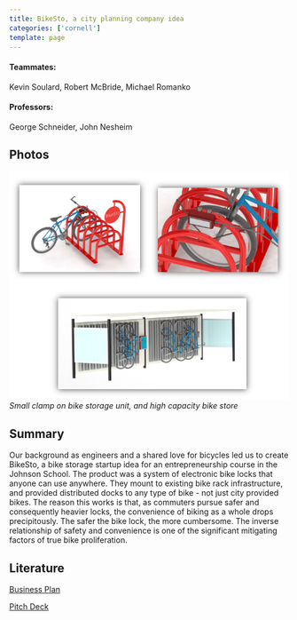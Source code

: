 ```yaml
---
title: BikeSto, a city planning company idea
categories: ['cornell']
template: page
---
```

#### Teammates:
Kevin Soulard, Robert McBride, Michael Romanko
#### Professors:
George Schneider, John Nesheim

## Photos

![](racks.png)
*Small clamp on bike storage unit, and high capacity bike store*

## Summary

Our background as engineers and a shared love for bicycles led us to create BikeSto, a bike storage startup idea for an entrepreneurship course in the Johnson School. The product was a system of electronic bike locks that anyone can use anywhere. They mount to existing bike rack infrastructure, and provided distributed docks to any type of bike - not just city provided bikes. The reason this works is that, as commuters pursue safer and consequently heavier locks, the convenience of biking as a whole drops precipitously. The safer the bike lock, the more cumbersome. The inverse relationship of safety and convenience is one of the significant mitigating factors of true bike proliferation.

## Literature

[Business Plan](BusinessPlan.pdf)

[Pitch Deck](Presentation.pdf)
